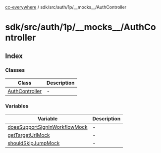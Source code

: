 [cc-everywhere](../../../../../../index.md) / sdk/src/auth/1p/\_\_mocks\_\_/AuthController

# sdk/src/auth/1p/\_\_mocks\_\_/AuthController

## Index

### Classes

| Class | Description |
| ------ | ------ |
| [AuthController](classes/AuthController.md) | - |

### Variables

| Variable | Description |
| ------ | ------ |
| [doesSupportSignInWorkflowMock](variables/doesSupportSignInWorkflowMock.md) | - |
| [getTargetUrlMock](variables/getTargetUrlMock.md) | - |
| [shouldSkipJumpMock](variables/shouldSkipJumpMock.md) | - |
